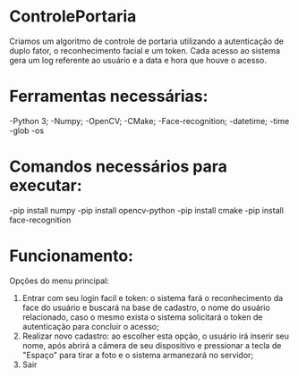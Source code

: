 # ControlePortaria
Criamos um algoritmo de controle de portaria utilizando a autenticação de duplo fator, o reconhecimento facial e um token. Cada acesso ao sistema gera um log referente ao usuário e a data e hora que houve o acesso.


# Ferramentas necessárias:
-Python 3;
-Numpy;
-OpenCV;
-CMake;
-Face-recognition;
-datetime;
-time
-glob
-os

# Comandos necessários para executar: 
-pip install numpy
-pip install opencv-python
-pip install cmake
-pip install face-recognition

# Funcionamento:
Opções do menu principal:
1) Entrar com seu login facil e token: o sistema fará o reconhecimento da face do usuário e buscará na base de cadastro, o nome do usuário relacionado, caso o mesmo exista o sistema solicitará  o token de autenticação para concluir o acesso; 
2) Realizar novo cadastro: ao escolher esta opção, o usuário irá inserir seu nome, após abrirá a câmera de seu dispositivo e pressionar a tecla de "Espaço" para tirar a foto e o sistema armanezará no servidor;
3) Sair
